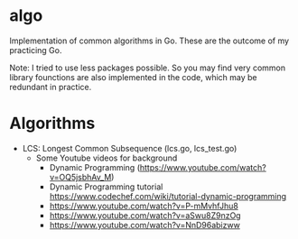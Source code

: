 # algo
Implementation of common algorithms in Go. These are the outcome of my practicing Go. 

Note: I tried to use less packages possible. So you may find very common library founctions are also implemented in the code, which may be redundant in practice.

# Algorithms
- LCS: Longest Common Subsequence (lcs.go, lcs_test.go)
  - Some Youtube videos for background
    - Dynamic Programming (https://www.youtube.com/watch?v=OQ5jsbhAv_M)
    - Dynamic Programming tutorial https://www.codechef.com/wiki/tutorial-dynamic-programming
    - https://www.youtube.com/watch?v=P-mMvhfJhu8
    - https://www.youtube.com/watch?v=aSwu8Z9nzOg
    - https://www.youtube.com/watch?v=NnD96abizww
